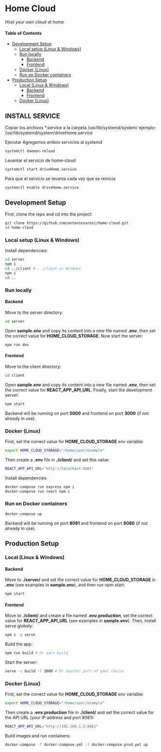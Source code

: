 # Home Cloud


*Host your own cloud at home*

#### Table of Contents
- [Development Setup](#development-setup)
  - [Local setup (Linux & Windows)](#local-setup-linux--windows)
  - [Run locally](#run-locally)
    - [Backend](#backend)
    - [Frontend](#frontend)
  - [Docker (Linux)](#docker-linux)
  - [Run on Docker containers](#run-on-docker-containers)
- [Production Setup](#production-setup)
  - [Local (Linux & Windows)](#local-linux--windows)
    - [Backend](#backend-1)
    - [Frontend](#frontend-1)
  - [Docker (Linux)](#docker-linux-1)


## INSTALL SERVICE

Copiar los archivos *.service a la carpeta /usr/lib/systemd/system/
ejemplo: /usr/lib/systemd/system/driveHome.service

Ejecutar
Agregamos ambos servicios al systemd
```bash
systemctl daemon-reload
```
Levantar el servicio de home-cloud
```bash
systemctl start driveHome.service
```
Para que el servicio se levanta cada vez que se reinicia
```bash
systemctl enable driveHome.service
```

## Development Setup

First, clone the repo and cd into the project:
```bash
git clone https://github.com/antoniosarosi/home-cloud.git
cd home-cloud
```

### Local setup (Linux & Windows)
Install dependencies:
```bash
cd server
npm i
cd ../client # ..\client on Windows
npm i
cd ..
```

### Run locally

#### Backend

Move to the server directory:

```bash
cd server
```

Open **sample.env** and copy its content into a new file named **.env**,
then set the correct value for **HOME_CLOUD_STORAGE**. Now start the server:
```bash
npm run dev
```

#### Frontend

Move to the client directory:

```bash
cd client
```

Open **sample.env** and copy its content into a new file named **.env**,
then set the correct value for **REACT_APP_API_URL**. Finally, start the 
development server:
```bash
npm start
```

Backend will be running on port **5000** and frontend on port **3000** (if not
already in use).

### Docker (Linux)

First, set the correct value for **HOME_CLOUD_STORAGE** env variable:
```bash
export HOME_CLOUD_STORAGE="/home/user/example"
```
Then create a **.env** file in **./client/** and set this value:
```bash
REACT_APP_API_URL="http://localhost:8081"
```

Install dependencies:
```bash
docker-compose run express npm i
docker-compose run react npm i
```

### Run on Docker containers

```bash
docker-compose up
```

Backend will be running on port **8081** and frontend on port **8080** (if not
already in use).

## Production Setup

### Local (Linux & Windows)

#### Backend

Move to **./server/** and set the correct value for **HOME_CLOUD_STORAGE** in
**.env** (see examples in **sample.env**), and then
run npm start:
```bash
npm start
```

#### Frontend
Move to **./client/** and create a file named **.env.production**, set the
correct value for **REACT_APP_API_URL** (see examples in **sample.env**). Then,
install serve globaly:
```bash
npm i -g serve
```

Build the app:

```bash
npm run build # Or yarn build
```

Start the server:

```bash
serve -s build -l 3000 # Or another port of your choice
```

### Docker (Linux)

First, set the correct value for **HOME_CLOUD_STORAGE** env variable:
```bash
export HOME_CLOUD_STORAGE="/home/user/example"
```
Then create a **.env.production** file in **./client/** and set the correct
value for the API URL (your IP address and port 8081):
```bash
REACT_APP_API_URL="http://192.168.1.2:8081"
```

Build images and run containers:
```bash
docker-compose -f docker-compose.yml -f docker-compose.prod.yml up
```
